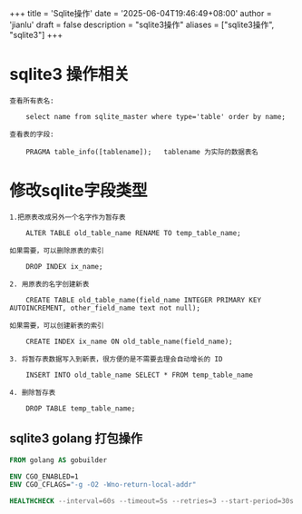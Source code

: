 +++
title = 'Sqlite操作'
date = '2025-06-04T19:46:49+08:00'
author = 'jianlu'
draft = false
description = "sqlite3操作"
aliases = ["sqlite3操作", "sqlite3"]
+++

# sqlite3 操作相关

```text
查看所有表名:

    select name from sqlite_master where type='table' order by name; 

查看表的字段:

   	PRAGMA table_info([tablename]);   tablename 为实际的数据表名
```

# 修改sqlite字段类型

```text
1.把原表改成另外一个名字作为暂存表

    ALTER TABLE old_table_name RENAME TO temp_table_name;

如果需要，可以删除原表的索引

    DROP INDEX ix_name;

2. 用原表的名字创建新表

    CREATE TABLE old_table_name(field_name INTEGER PRIMARY KEY AUTOINCREMENT, other_field_name text not null);

如果需要，可以创建新表的索引

    CREATE INDEX ix_name ON old_table_name(field_name);

3. 将暂存表数据写入到新表，很方便的是不需要去理会自动增长的 ID

    INSERT INTO old_table_name SELECT * FROM temp_table_name

4. 删除暂存表

    DROP TABLE temp_table_name;
```

## sqlite3 golang 打包操作

```dockerfile
FROM golang AS gobuilder

ENV CGO_ENABLED=1
ENV CGO_CFLAGS="-g -O2 -Wno-return-local-addr"

HEALTHCHECK --interval=60s --timeout=5s --retries=3 --start-period=30s CMD curl -ksS https://localhost:8080/ || exit 1
```
